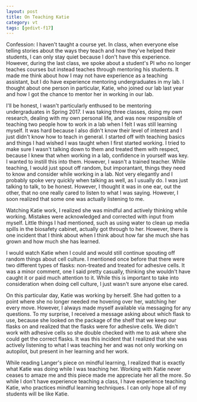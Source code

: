 ```yaml
---
layout: post
title: On Teaching Katie
category: vt
tags: [gedivt-f17]
---
```


Confession: I haven't taught a course yet. In class, when everyone else telling stories about the ways they teach and how they've helped their students, I can only stay quiet because I don't have this experience. However, during the last class, we spoke about a student's PI who no longer teaches courses but instead teaches through mentoring his students. It made me think about how I may not have experience as a teaching assistant, but I do have experience mentoring undergraduates in my lab. I thought about one person in particular, Katie, who joined our lab last year and how I got the chance to mentor her in working in our lab. 

I'll be honest, I wasn't particularly enthused to be mentoring undergraduates in Spring 2017. I was taking three classes, doing my own research, dealing with my own personal life, and was now responsible of teaching two people how to work in a lab when I felt I was still learning myself. It was hard because I also didn't know their level of interest and I just didn't know how to teach in general. I started off with teaching basics and things I had wished I was taught when I first started working. I tried to make sure I wasn't talking down to them and treated them with respect, because I knew that when working in a lab, confidence in yourself was key. I wanted to instill this into them. However, I wasn't a trained teacher. While teaching, I would just spout off random, but imporantant, things they need to know and consider while working in a lab. Not very elegantly and I probably spoke very quickly when talking as well, as I usually do. I was just talking to talk, to be honest. However, I thought it was in one ear, out the other, that no one really cared to listen to what I was saying. However, I soon realized that some one was actually listening to me. 

Watching Katie work, I realized she was mindful and actively thinking while working. Mistakes were acknowledged and corrected with input from myself. Little things I had mentioned, such as using water to clean up media spills in the biosafety cabinet, actually got through to her. However, there is one incident that I think about when I think about how far she much she has grown and how much she has learned. 

I would watch Katie when I could and would still continue spouting off random things about cell culture. I mentioned once before that there were two different types of flasks: non-treated and treated for adhesive cells. It was a minor comment, one I said pretty casually, thinking she wouldn't have caught it or paid much attention to it. While this is important to take into consideration when doing cell culture, I just wasn't sure anyone else cared. 

On this particular day, Katie was working by herself. She had gotten to a point where she no longer needed me hovering over her, watching her every move. However, I always made myself available via messaging for any questions.  To my surprise, I received a message asking about which flask to use, because she looked on the package of the shelf that we keep our flasks on and realized that the flasks were for adhesive cells. We didn't work with adhesive cells so she double checked with me to ask where she could get the correct flasks. It was this incident that I realized that she was actively listening to what I was teaching her and was not only working on autopilot, but present in her learning and her work. 

While reading Langer's piece on mindful learning, I realized that is exactly what Katie was doing while I was teaching her. Working with Katie never ceases to amaze me and this piece made me appreciate her all the more. So while I don't have experience teaching a class, I have experience teaching Katie, who practices mindful learning techniques. I can only hope all of my students will be like Katie. 

